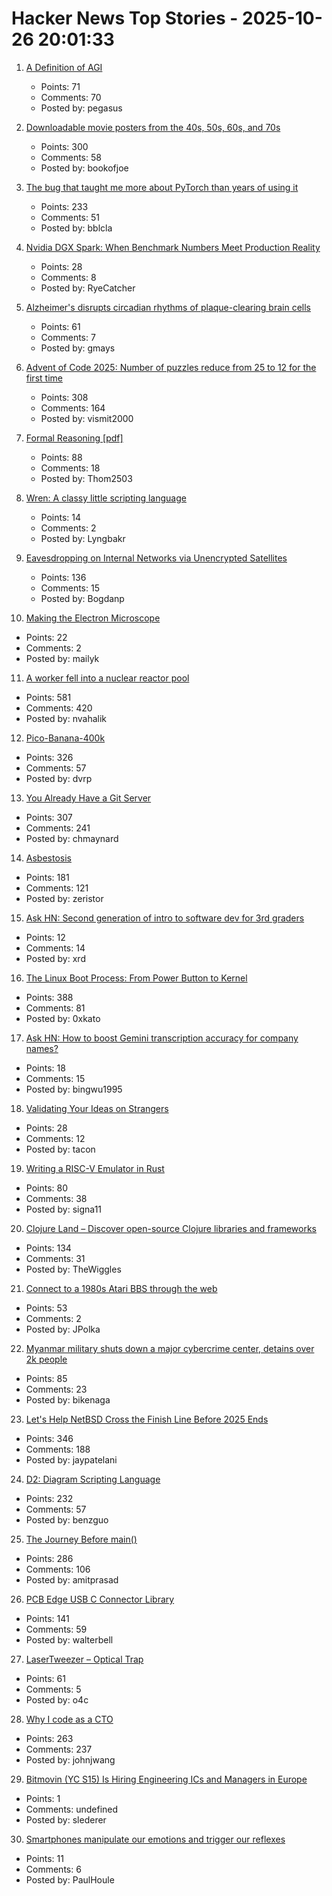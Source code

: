 # Hacker News Top Stories - 2025-10-26 20:01:33

1. [A Definition of AGI](https://arxiv.org/abs/2510.18212)
   - Points: 71
   - Comments: 70
   - Posted by: pegasus

2. [Downloadable movie posters from the 40s, 50s, 60s, and 70s](https://hrc.contentdm.oclc.org/digital/collection/p15878coll84/search)
   - Points: 300
   - Comments: 58
   - Posted by: bookofjoe

3. [The bug that taught me more about PyTorch than years of using it](https://elanapearl.github.io/blog/2025/the-bug-that-taught-me-pytorch/)
   - Points: 233
   - Comments: 51
   - Posted by: bblcla

4. [Nvidia DGX Spark: When Benchmark Numbers Meet Production Reality](https://publish.obsidian.md/aixplore/Practical+Applications/dgx-lab-benchmarks-vs-reality-day-4)
   - Points: 28
   - Comments: 8
   - Posted by: RyeCatcher

5. [Alzheimer's disrupts circadian rhythms of plaque-clearing brain cells](https://medicine.washu.edu/news/alzheimers-disrupts-circadian-rhythms-of-plaque-clearing-brain-cells/)
   - Points: 61
   - Comments: 7
   - Posted by: gmays

6. [Advent of Code 2025: Number of puzzles reduce from 25 to 12 for the first time](https://adventofcode.com/2025/about#faq_num_days)
   - Points: 308
   - Comments: 164
   - Posted by: vismit2000

7. [Formal Reasoning [pdf]](https://cs.ru.nl/~freek/courses/fr-2025/public/fr.pdf)
   - Points: 88
   - Comments: 18
   - Posted by: Thom2503

8. [Wren: A classy little scripting language](https://wren.io/)
   - Points: 14
   - Comments: 2
   - Posted by: Lyngbakr

9. [Eavesdropping on Internal Networks via Unencrypted Satellites](https://satcom.sysnet.ucsd.edu/)
   - Points: 136
   - Comments: 15
   - Posted by: Bogdanp

10. [Making the Electron Microscope](https://www.asimov.press/p/electron-microscope)
   - Points: 22
   - Comments: 2
   - Posted by: mailyk

11. [A worker fell into a nuclear reactor pool](https://www.nrc.gov/reading-rm/doc-collections/event-status/event/2025/20251022en?brid=vscAjql9kZL1FfGE7TYHVw#en57996:~:text=TRANSPORT%20OF%20CONTAMINATED%20PERSON%20OFFSITE)
   - Points: 581
   - Comments: 420
   - Posted by: nvahalik

12. [Pico-Banana-400k](https://github.com/apple/pico-banana-400k)
   - Points: 326
   - Comments: 57
   - Posted by: dvrp

13. [You Already Have a Git Server](https://maurycyz.com/misc/easy_git/)
   - Points: 307
   - Comments: 241
   - Posted by: chmaynard

14. [Asbestosis](https://diamondgeezer.blogspot.com/2025/10/asbestosis.html)
   - Points: 181
   - Comments: 121
   - Posted by: zeristor

15. [Ask HN: Second generation of intro to software dev for 3rd graders](undefined)
   - Points: 12
   - Comments: 14
   - Posted by: xrd

16. [The Linux Boot Process: From Power Button to Kernel](https://www.0xkato.xyz/linux-boot/)
   - Points: 388
   - Comments: 81
   - Posted by: 0xkato

17. [Ask HN: How to boost Gemini transcription accuracy for company names?](undefined)
   - Points: 18
   - Comments: 15
   - Posted by: bingwu1995

18. [Validating Your Ideas on Strangers](https://jeremyaboyd.com/post/validating-your-ideas-on-strangers)
   - Points: 28
   - Comments: 12
   - Posted by: tacon

19. [Writing a RISC-V Emulator in Rust](https://book.rvemu.app/)
   - Points: 80
   - Comments: 38
   - Posted by: signa11

20. [Clojure Land – Discover open-source Clojure libraries and frameworks](https://clojure.land/)
   - Points: 134
   - Comments: 31
   - Posted by: TheWiggles

21. [Connect to a 1980s Atari BBS through the web](https://www.southernamis.com/ataribbsconnect)
   - Points: 53
   - Comments: 2
   - Posted by: JPolka

22. [Myanmar military shuts down a major cybercrime center, detains over 2k people](https://apnews.com/article/scam-centers-cybercrime-myanmar-a2c9fda85187121e51bd0efdf29c81da)
   - Points: 85
   - Comments: 23
   - Posted by: bikenaga

23. [Let's Help NetBSD Cross the Finish Line Before 2025 Ends](https://mail-index.netbsd.org/netbsd-users/2025/10/26/msg033327.html)
   - Points: 346
   - Comments: 188
   - Posted by: jaypatelani

24. [D2: Diagram Scripting Language](https://d2lang.com/tour/intro/)
   - Points: 232
   - Comments: 57
   - Posted by: benzguo

25. [The Journey Before main()](https://amit.prasad.me/blog/before-main)
   - Points: 286
   - Comments: 106
   - Posted by: amitprasad

26. [PCB Edge USB C Connector Library](https://github.com/AnasMalas/pcb-edge-usb-c)
   - Points: 141
   - Comments: 59
   - Posted by: walterbell

27. [LaserTweezer – Optical Trap](https://www.gaudi.ch/GaudiLabs/?page_id=578)
   - Points: 61
   - Comments: 5
   - Posted by: o4c

28. [Why I code as a CTO](https://www.assembled.com/blog/why-i-code-as-a-cto)
   - Points: 263
   - Comments: 237
   - Posted by: johnjwang

29. [Bitmovin (YC S15) Is Hiring Engineering ICs and Managers in Europe](https://bitmovin.com/careers)
   - Points: 1
   - Comments: undefined
   - Posted by: slederer

30. [Smartphones manipulate our emotions and trigger our reflexes](https://theconversation.com/smartphones-manipulate-our-emotions-and-trigger-our-reflexes-no-wonder-were-addicted-265014)
   - Points: 11
   - Comments: 6
   - Posted by: PaulHoule

